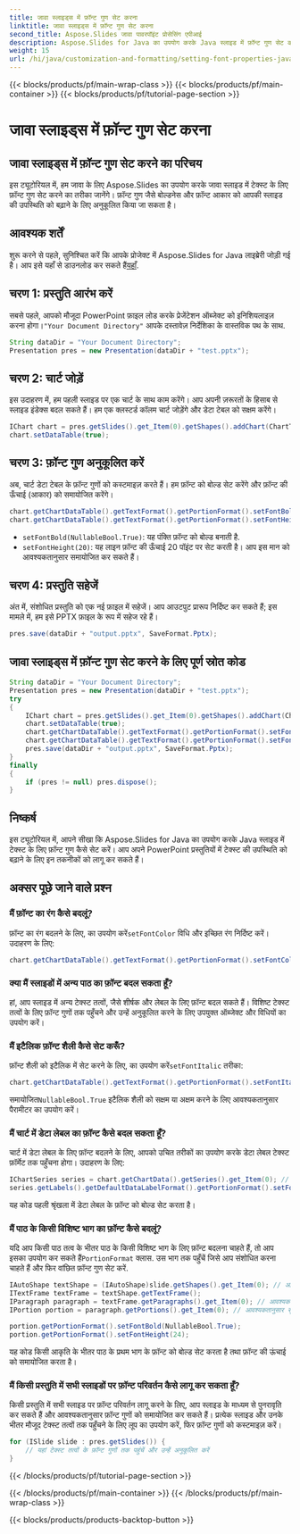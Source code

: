 ```yaml
---
title: जावा स्लाइड्स में फ़ॉन्ट गुण सेट करना
linktitle: जावा स्लाइड्स में फ़ॉन्ट गुण सेट करना
second_title: Aspose.Slides जावा पावरपॉइंट प्रोसेसिंग एपीआई
description: Aspose.Slides for Java का उपयोग करके Java स्लाइड में फ़ॉन्ट गुण सेट करना सीखें। इस चरण-दर-चरण मार्गदर्शिका में कोड उदाहरण और FAQ शामिल हैं।
weight: 15
url: /hi/java/customization-and-formatting/setting-font-properties-java-slides/
---
```


{{< blocks/products/pf/main-wrap-class >}}
{{< blocks/products/pf/main-container >}}
{{< blocks/products/pf/tutorial-page-section >}}

# जावा स्लाइड्स में फ़ॉन्ट गुण सेट करना


## जावा स्लाइड्स में फ़ॉन्ट गुण सेट करने का परिचय

इस ट्यूटोरियल में, हम जावा के लिए Aspose.Slides का उपयोग करके जावा स्लाइड में टेक्स्ट के लिए फ़ॉन्ट गुण सेट करने का तरीका जानेंगे। फ़ॉन्ट गुण जैसे बोल्डनेस और फ़ॉन्ट आकार को आपकी स्लाइड की उपस्थिति को बढ़ाने के लिए अनुकूलित किया जा सकता है।

## आवश्यक शर्तें

 शुरू करने से पहले, सुनिश्चित करें कि आपके प्रोजेक्ट में Aspose.Slides for Java लाइब्रेरी जोड़ी गई है। आप इसे यहाँ से डाउनलोड कर सकते हैं[यहाँ](https://releases.aspose.com/slides/java/).

## चरण 1: प्रस्तुति आरंभ करें

 सबसे पहले, आपको मौजूदा PowerPoint फ़ाइल लोड करके प्रेजेंटेशन ऑब्जेक्ट को इनिशियलाइज़ करना होगा।`"Your Document Directory"` आपके दस्तावेज़ निर्देशिका के वास्तविक पथ के साथ.

```java
String dataDir = "Your Document Directory";
Presentation pres = new Presentation(dataDir + "test.pptx");
```

## चरण 2: चार्ट जोड़ें

इस उदाहरण में, हम पहली स्लाइड पर एक चार्ट के साथ काम करेंगे। आप अपनी ज़रूरतों के हिसाब से स्लाइड इंडेक्स बदल सकते हैं। हम एक क्लस्टर्ड कॉलम चार्ट जोड़ेंगे और डेटा टेबल को सक्षम करेंगे।

```java
IChart chart = pres.getSlides().get_Item(0).getShapes().addChart(ChartType.ClusteredColumn, 50, 50, 600, 400);
chart.setDataTable(true);
```

## चरण 3: फ़ॉन्ट गुण अनुकूलित करें

अब, चार्ट डेटा टेबल के फ़ॉन्ट गुणों को कस्टमाइज़ करते हैं। हम फ़ॉन्ट को बोल्ड सेट करेंगे और फ़ॉन्ट की ऊँचाई (आकार) को समायोजित करेंगे।

```java
chart.getChartDataTable().getTextFormat().getPortionFormat().setFontBold(NullableBool.True);
chart.getChartDataTable().getTextFormat().getPortionFormat().setFontHeight(20);
```

- `setFontBold(NullableBool.True)`: यह पंक्ति फ़ॉन्ट को बोल्ड बनाती है.
- `setFontHeight(20)`: यह लाइन फ़ॉन्ट की ऊँचाई 20 पॉइंट पर सेट करती है। आप इस मान को आवश्यकतानुसार समायोजित कर सकते हैं।

## चरण 4: प्रस्तुति सहेजें

अंत में, संशोधित प्रस्तुति को एक नई फ़ाइल में सहेजें। आप आउटपुट प्रारूप निर्दिष्ट कर सकते हैं; इस मामले में, हम इसे PPTX फ़ाइल के रूप में सहेज रहे हैं।

```java
pres.save(dataDir + "output.pptx", SaveFormat.Pptx);
```

## जावा स्लाइड्स में फ़ॉन्ट गुण सेट करने के लिए पूर्ण स्रोत कोड

```java
String dataDir = "Your Document Directory";
Presentation pres = new Presentation(dataDir + "test.pptx");
try
{
	IChart chart = pres.getSlides().get_Item(0).getShapes().addChart(ChartType.ClusteredColumn, 50, 50, 600, 400);
	chart.setDataTable(true);
	chart.getChartDataTable().getTextFormat().getPortionFormat().setFontBold(NullableBool.True);
	chart.getChartDataTable().getTextFormat().getPortionFormat().setFontHeight(20);
	pres.save(dataDir + "output.pptx", SaveFormat.Pptx);
}
finally
{
	if (pres != null) pres.dispose();
}
```

## निष्कर्ष

इस ट्यूटोरियल में, आपने सीखा कि Aspose.Slides for Java का उपयोग करके Java स्लाइड में टेक्स्ट के लिए फ़ॉन्ट गुण कैसे सेट करें। आप अपने PowerPoint प्रस्तुतियों में टेक्स्ट की उपस्थिति को बढ़ाने के लिए इन तकनीकों को लागू कर सकते हैं।

## अक्सर पूछे जाने वाले प्रश्न

### मैं फ़ॉन्ट का रंग कैसे बदलूं?

 फ़ॉन्ट का रंग बदलने के लिए, का उपयोग करें`setFontColor` विधि और इच्छित रंग निर्दिष्ट करें। उदाहरण के लिए:

```java
chart.getChartDataTable().getTextFormat().getPortionFormat().setFontColor(Color.RED);
```

### क्या मैं स्लाइडों में अन्य पाठ का फ़ॉन्ट बदल सकता हूँ?

हां, आप स्लाइड में अन्य टेक्स्ट तत्वों, जैसे शीर्षक और लेबल के लिए फ़ॉन्ट बदल सकते हैं। विशिष्ट टेक्स्ट तत्वों के लिए फ़ॉन्ट गुणों तक पहुँचने और उन्हें अनुकूलित करने के लिए उपयुक्त ऑब्जेक्ट और विधियों का उपयोग करें।

### मैं इटैलिक फ़ॉन्ट शैली कैसे सेट करूँ?

 फ़ॉन्ट शैली को इटैलिक में सेट करने के लिए, का उपयोग करें`setFontItalic` तरीका:

```java
chart.getChartDataTable().getTextFormat().getPortionFormat().setFontItalic(NullableBool.True);
```

 समायोजित`NullableBool.True` इटैलिक शैली को सक्षम या अक्षम करने के लिए आवश्यकतानुसार पैरामीटर का उपयोग करें।

### मैं चार्ट में डेटा लेबल का फ़ॉन्ट कैसे बदल सकता हूँ?

चार्ट में डेटा लेबल के लिए फ़ॉन्ट बदलने के लिए, आपको उचित तरीकों का उपयोग करके डेटा लेबल टेक्स्ट फ़ॉर्मेट तक पहुँचना होगा। उदाहरण के लिए:

```java
IChartSeries series = chart.getChartData().getSeries().get_Item(0); // आवश्यकतानुसार सूचकांक बदलें
series.getLabels().getDefaultDataLabelFormat().getPortionFormat().setFontBold(NullableBool.True);
```

यह कोड पहली श्रृंखला में डेटा लेबल के फ़ॉन्ट को बोल्ड सेट करता है।

### मैं पाठ के किसी विशिष्ट भाग का फ़ॉन्ट कैसे बदलूं?

 यदि आप किसी पाठ तत्व के भीतर पाठ के किसी विशिष्ट भाग के लिए फ़ॉन्ट बदलना चाहते हैं, तो आप इसका उपयोग कर सकते हैं`PortionFormat` क्लास. उस भाग तक पहुँचें जिसे आप संशोधित करना चाहते हैं और फिर वांछित फ़ॉन्ट गुण सेट करें.

```java
IAutoShape textShape = (IAutoShape)slide.getShapes().get_Item(0); // आवश्यकतानुसार सूचकांक बदलें
ITextFrame textFrame = textShape.getTextFrame();
IParagraph paragraph = textFrame.getParagraphs().get_Item(0); // आवश्यकतानुसार सूचकांक बदलें
IPortion portion = paragraph.getPortions().get_Item(0); // आवश्यकतानुसार सूचकांक बदलें

portion.getPortionFormat().setFontBold(NullableBool.True);
portion.getPortionFormat().setFontHeight(24);
```

यह कोड किसी आकृति के भीतर पाठ के प्रथम भाग के फ़ॉन्ट को बोल्ड सेट करता है तथा फ़ॉन्ट की ऊंचाई को समायोजित करता है।

### मैं किसी प्रस्तुति में सभी स्लाइडों पर फ़ॉन्ट परिवर्तन कैसे लागू कर सकता हूँ?

किसी प्रस्तुति में सभी स्लाइड पर फ़ॉन्ट परिवर्तन लागू करने के लिए, आप स्लाइड के माध्यम से पुनरावृति कर सकते हैं और आवश्यकतानुसार फ़ॉन्ट गुणों को समायोजित कर सकते हैं। प्रत्येक स्लाइड और उनके भीतर मौजूद टेक्स्ट तत्वों तक पहुँचने के लिए लूप का उपयोग करें, फिर फ़ॉन्ट गुणों को कस्टमाइज़ करें।

```java
for (ISlide slide : pres.getSlides()) {
    // यहां टेक्स्ट तत्वों के फ़ॉन्ट गुणों तक पहुंचें और उन्हें अनुकूलित करें
}
```
{{< /blocks/products/pf/tutorial-page-section >}}

{{< /blocks/products/pf/main-container >}}
{{< /blocks/products/pf/main-wrap-class >}}

{{< blocks/products/products-backtop-button >}}
